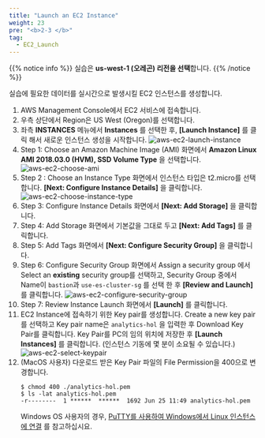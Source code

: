 ```yaml
---
title: "Launch an EC2 Instance"
weight: 23
pre: "<b>2-3 </b>"
tag:
  - EC2_Launch
---
```


{{% notice info %}}
실습은 **us-west-1 (오레곤) 리전을 선택**합니다.
{{% /notice %}}

실습에 필요한 데이터를 실시간으로 발생시킬 EC2 인스턴스를 생성합니다.

1. AWS Management Console에서 EC2 서비스에 접속합니다.
2. 우측 상단에서 Region은 US West (Oregon)를 선택합니다. 
3. 좌측 **INSTANCES** 메뉴에서 **Instances** 를 선택한 후, **\[Launch Instance\]** 를 클릭 해서 새로운 인스턴스 생성을 시작합니다.
![aws-ec2-launch-instance](/analytics-on-aws/images/aws-ec2-launch-instance.png)
4. Step 1: Choose an Amazon Machine Image (AMI) 화면에서 **Amazon Linux AMI 2018.03.0 (HVM), SSD Volume Type** 을 선택합니다.
![aws-ec2-choose-ami](/analytics-on-aws/images/aws-ec2-choose-ami.png)
5. Step 2 : Choose an Instance Type 화면에서 인스턴스 타입은 t2.micro를 선택합니다. **\[Next: Configure Instance Details\]** 을 클릭합니다.
![aws-ec2-choose-instance-type](/analytics-on-aws/images/aws-ec2-choose-instance-type.png)
6. Step 3: Configure Instance Details 화면에서 **\[Next: Add Storage\]** 을 클릭합니다.
7. Step 4: Add Storage 화면에서 기본값을 그대로 두고 **\[Next: Add Tags\]** 를 클릭합니다.
8. Step 5: Add Tags 화면에서 **\[Next: Configure Security Group\]** 을 클릭합니다.
9. Step 6: Configure Security Group 화면에서 Assign a security group 에서 Select an **existing** security group를 선택하고,
Security Group 중에서 Name이 `bastion`과 `use-es-cluster-sg` 를 선택 한 후 **\[Review and Launch\]** 를 클릭합니다.
![aws-ec2-configure-security-group](/analytics-on-aws/images/aws-ec2-configure-security-group.png)
10. Step 7: Review Instance Launch 화면에서 **\[Launch\]** 를 클릭합니다.
11. EC2 Instance에 접속하기 위한 Key pair를 생성합니다. 
Create a new key pair를 선택하고 Key pair name은 `analytics-hol` 을 입력한 후 Download Key Pair를 클릭합니다.
Key Pair를 PC의 임의 위치에 저장한 후 **\[Launch Instances\]** 를 클릭합니다. (인스턴스 기동에 몇 분이 소요될 수 있습니다.)
![aws-ec2-select-keypair](/analytics-on-aws/images/aws-ec2-select-keypair.png)
12. (MacOS 사용자) 다운로드 받은 Key Pair 파일의 File Permission을 400으로 변경합니다.
    ```shell script
    $ chmod 400 ./analytics-hol.pem 
    $ ls -lat analytics-hol.pem 
    -r--------  1 ******  ******  1692 Jun 25 11:49 analytics-hol.pem
    ```
    Windows OS 사용자의 경우, [PuTTY를 사용하여 Windows에서 Linux 인스턴스에 연결](https://docs.aws.amazon.com/AWSEC2/latest/UserGuide/putty.html)
    를 참고하십시요.

